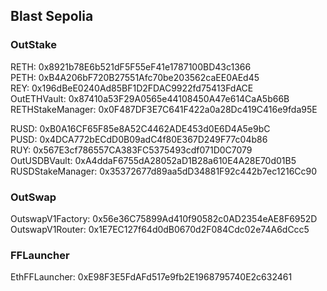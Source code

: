 ## Blast Sepolia

### OutStake

RETH: 0x8921b78E6b521dF5F55eF41e1787100BD43c1366  
PETH: 0xB4A206bF720B27551Afc70be203562caEE0AEd45  
REY: 0x196dBeE0240Ad85BF1D2FDAC9922fd75413FdACE  
OutETHVault: 0x87410a53F29A0565e44108450A47e614CaA5b66B  
RETHStakeManager: 0x0F487DF3E7C641F422a0a28Dc419C416e9fda95E

RUSD: 0xB0A16CF65F85e8A52C4462ADE453d0E6D4A5e9bC  
PUSD: 0x4DCA772bECdD0B09adC4f80E367D249F77c04b86  
RUY: 0x567E3cf786557CA383FC5375493cdf071D0C7079  
OutUSDBVault: 0xA4ddaF6755dA28052aD1B28a610E4A28E70d01B5  
RUSDStakeManager: 0x35372677d89aa5dD34881F92c442b7ec1216Cc90

### OutSwap

OutswapV1Factory: 0x56e36C75899Ad410f90582c0AD2354eAE8F6952D  
OutswapV1Router: 0x1E7EC127f64d0dB0670d2F084Cdc02e74A6dCcc5

### FFLauncher

EthFFLauncher: 0xE98F3E5FdAFd517e9fb2E1968795740E2c632461
